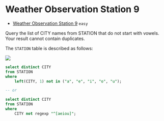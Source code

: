 # Weather Observation Station 9

- [Weather Observation Station 9](https://www.hackerrank.com/challenges/weather-observation-station-9/problem) `easy`

Query the list of CITY names from STATION that do not start with vowels. Your result cannot contain duplicates.

The `STATION` table is described as follows:

![](https://s3.amazonaws.com/hr-challenge-images/9336/1449345840-5f0a551030-Station.jpg)

```sql
select distinct CITY 
from STATION 
where 
    left(CITY, 1) not in ("a", "e", "i", "o", "u");

-- or

select distinct CITY 
from STATION 
where 
    CITY not regexp "^[aeiou]";
```